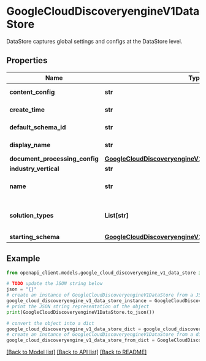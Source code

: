 # GoogleCloudDiscoveryengineV1DataStore

DataStore captures global settings and configs at the DataStore level.

## Properties

Name | Type | Description | Notes
------------ | ------------- | ------------- | -------------
**content_config** | **str** | Immutable. The content config of the data store. If this field is unset, the server behavior defaults to ContentConfig.NO_CONTENT. | [optional] 
**create_time** | **str** | Output only. Timestamp the DataStore was created at. | [optional] [readonly] 
**default_schema_id** | **str** | Output only. The id of the default Schema asscociated to this data store. | [optional] [readonly] 
**display_name** | **str** | Required. The data store display name. This field must be a UTF-8 encoded string with a length limit of 128 characters. Otherwise, an INVALID_ARGUMENT error is returned. | [optional] 
**document_processing_config** | [**GoogleCloudDiscoveryengineV1DocumentProcessingConfig**](GoogleCloudDiscoveryengineV1DocumentProcessingConfig.md) |  | [optional] 
**industry_vertical** | **str** | Immutable. The industry vertical that the data store registers. | [optional] 
**name** | **str** | Immutable. The full resource name of the data store. Format: &#x60;projects/{project}/locations/{location}/collections/{collection_id}/dataStores/{data_store_id}&#x60;. This field must be a UTF-8 encoded string with a length limit of 1024 characters. | [optional] 
**solution_types** | **List[str]** | The solutions that the data store enrolls. Available solutions for each industry_vertical: * &#x60;MEDIA&#x60;: &#x60;SOLUTION_TYPE_RECOMMENDATION&#x60; and &#x60;SOLUTION_TYPE_SEARCH&#x60;. * &#x60;SITE_SEARCH&#x60;: &#x60;SOLUTION_TYPE_SEARCH&#x60; is automatically enrolled. Other solutions cannot be enrolled. | [optional] 
**starting_schema** | [**GoogleCloudDiscoveryengineV1Schema**](GoogleCloudDiscoveryengineV1Schema.md) |  | [optional] 

## Example

```python
from openapi_client.models.google_cloud_discoveryengine_v1_data_store import GoogleCloudDiscoveryengineV1DataStore

# TODO update the JSON string below
json = "{}"
# create an instance of GoogleCloudDiscoveryengineV1DataStore from a JSON string
google_cloud_discoveryengine_v1_data_store_instance = GoogleCloudDiscoveryengineV1DataStore.from_json(json)
# print the JSON string representation of the object
print(GoogleCloudDiscoveryengineV1DataStore.to_json())

# convert the object into a dict
google_cloud_discoveryengine_v1_data_store_dict = google_cloud_discoveryengine_v1_data_store_instance.to_dict()
# create an instance of GoogleCloudDiscoveryengineV1DataStore from a dict
google_cloud_discoveryengine_v1_data_store_from_dict = GoogleCloudDiscoveryengineV1DataStore.from_dict(google_cloud_discoveryengine_v1_data_store_dict)
```
[[Back to Model list]](../README.md#documentation-for-models) [[Back to API list]](../README.md#documentation-for-api-endpoints) [[Back to README]](../README.md)


